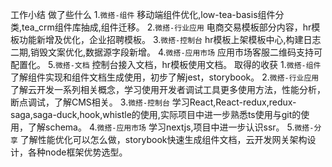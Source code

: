 工作小结
做了些什么
1.`微搭-组件` 移动端组件优化,low-tea-basis组件分类,tea_crm组件库抽成,组件迁移。
2.`微搭-行业应用` 电商交易模板部分内容，hr模板功能新增及优化，企业招聘模板。
3.`微搭-控制台` hr模板上架模板中心,构建日志二期,销毁文案优化,数据源字段新增。
4.`微搭-应用市场` 应用市场客服二维码支持可配置化。
5.`微搭-文档` 控制台接入文档，hr模板使用文档。
取得的收获
1.`微搭-组件` 了解组件实现和组件文档生成使用，初步了解jest，storybook。
2.`微搭-行业应用` 了解云开发一系列相关概念，学习使用开发者调试工具更多使用方法，性能分析，断点调试，了解CMS相关。
3.`微搭-控制台` 学习React,React-redux,redux-saga,saga-duck,hook,whistle的使用,实际项目中进一步熟悉ts使用与git的使用，了解schema。
4.`微搭-应用市场` 学习nextjs,项目中进一步认识ssr。
5.`微搭-分享` 了解性能优化可以怎么做，storybook快速生成组件文档，云开发网关架构设计，各种node框架优势选型。